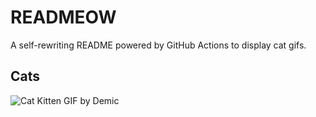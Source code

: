 # READMEOW

A self-rewriting README powered by GitHub Actions to display cat gifs.

## Cats

![Cat Kitten GIF by Demic](https://media2.giphy.com/media/3oriO0OEd9QIDdllqo/200.gif?cid=9acd02daej373uqxffgd7a3eknagnrzqd9q4005roh9vhz64&ep=v1_gifs_search&rid=200.gif&ct=g)
